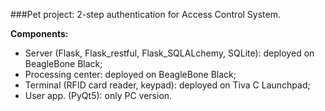 ###Pet project: 2-step authentication for Access Control System.

**Components:**
- Server (Flask, Flask_restful, Flask_SQLALchemy, SQLite): deployed on BeagleBone Black;
- Processing center: deployed on BeagleBone Black;
- Terminal (RFID card reader, keypad): deployed on Tiva C Launchpad;
- User app. (PyQt5): only PC version.